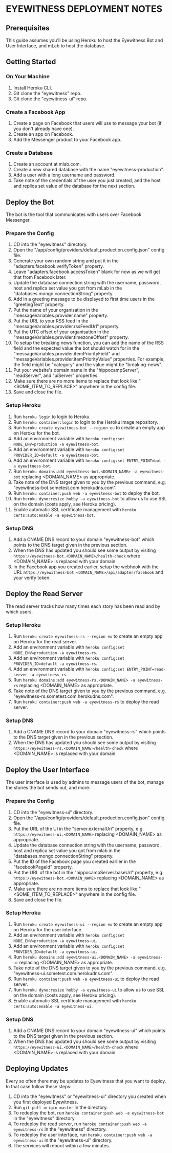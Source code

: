 # EYEWITNESS DEPLOYMENT NOTES

## Prerequisites
This guide assumes you'll be using Heroku to host the Eyewitness Bot and User Interface, and mLab to host the database.

## Getting Started

### On Your Machine
1. Install Heroku CLI.
2. Git clone the "eyewitness" repo.
3. Git clone the "eyewitness-ui" repo.

### Create a Facebook App
1. Create a page on Facebook that users will use to message your bot (if you don't already have one).
2. Create an app on Facebook.
3. Add the Messenger product to your Facebook app.

### Create a Database
1. Create an account at mlab.com.
2. Create a new shared database with the name "eyewitness-production".
3. Add a user with a long username and password.
4. Take note of the credentials of the user you just created, and the host and replica set value of the database for the next section.

## Deploy the Bot
The bot is the tool that communicates with users over Facebook Messenger.

### Prepare the Config
1. CD into the "eyewitness" directory.
2. Open the "/app/config/providers/default.production.config.json" config file.
3. Generate your own random string and put it in the "adapters.facebook.verifyToken" property.
4. Leave "adapters.facebook.accessToken" blank for now as we will get that from Facebook later.
5. Update the database connection string with the username, password, host and replica set value you got from mLab in the "databases.mongo.connectionString" property.
6. Add in a greeting message to be displayed to first time users in the "greetingText" property.
7. Put the name of your organisation in the "messageVariables.provider.name" property.
8. Put the URL to your RSS feed in the "messageVariables.provider.rssFeedUrl" property.
9. Put the UTC offset of your organisation in the "messageVariables.provider.timezoneOffset" property.
10. To setup the breaking news function, you can add the name of the RSS field and the expected value the bot should watch for in the "messageVariables.provider.itemPriorityField" and "messageVariables.provider.itemPriorityValue" properties. For example, the field might be "category" and the value might be "breaking-news".
11. Put your website's domain name in the "hippocampServer", "readServer", and "uiServer" properties.
12. Make sure there are no more items to replace that look like "<SOME_ITEM_TO_REPLACE>" anywhere in the config file.
13. Save and close the file.

### Setup Heroku
1. Run `heroku login` to login to Heroku.
2. Run `heroku container:login` to login to the Heroku image repository.
3. Run `heroku create eyewitness-bot --region eu` to create an empty app on Heroku for the bot.
4. Add an environment variable with `heroku config:set NODE_ENV=production -a eyewitness-bot`.
5. Add an environment variable with `heroku config:set PROVIDER_ID=default -a eyewitness-bot`.
6. Add an environment variable with `heroku config:set ENTRY_POINT=bot -a eyewitness-bot`.
7. Run `heroku domains:add eyewitness-bot.<DOMAIN_NAME> -a eyewitness-bot` replacing <DOMAIN_NAME> as appropriate.
8. Take note of the DNS target given to you by the previous command, e.g. "eyewitness-bot.sometest.com.herokudns.com".
9. Run `heroku container:push web -a eyewitness-bot` to deploy the bot.
10. Run `heroku dyno:resize hobby -a eyewitness-bot` to allow us to use SSL on the domain (costs apply, see Heroku pricing).
11. Enable automatic SSL certificate management with `heroku certs:auto:enable -a eyewitness-bot`.

### Setup DNS
1. Add a CNAME DNS record to your domain "eyewitness-bot" which points to the DNS target given in the previous section.
2. When the DNS has updated you should see some output by visiting `https://eyewitness-bot.<DOMAIN_NAME>/health-check` where <DOMAIN_NAME> is replaced with your domain.
3. In the Facebook app you created earlier, setup the webhook with the URL `https://eyewitness-bot.<DOMAIN_NAME>/api/adapter/facebook` and your verify token.

## Deploy the Read Server
The read server tracks how many times each story has been read and by which users.

### Setup Heroku
1. Run `heroku create eyewitness-rs --region eu` to create an empty app on Heroku for the read server.
2. Add an environment variable with `heroku config:set NODE_ENV=production -a eyewitness-rs`.
3. Add an environment variable with `heroku config:set PROVIDER_ID=default -a eyewitness-rs`.
4. Add an environment variable with `heroku config:set ENTRY_POINT=read-server -a eyewitness-rs`.
5. Run `heroku domains:add eyewitness-rs.<DOMAIN_NAME> -a eyewitness-rs` replacing <DOMAIN_NAME> as appropriate.
6. Take note of the DNS target given to you by the previous command, e.g. "eyewitness-rs.sometest.com.herokudns.com".
7. Run `heroku container:push web -a eyewitness-rs` to deploy the read server.

### Setup DNS
1. Add a CNAME DNS record to your domain "eyewitness-rs" which points to the DNS target given in the previous section.
2. When the DNS has updated you should see some output by visiting `https://eyewitness-rs.<DOMAIN_NAME>/health-check` where <DOMAIN_NAME> is replaced with your domain.

## Deploy the User Interface
The user interface is used by admins to message users of the bot, manage the stories the bot sends out, and more.

### Prepare the Config
1. CD into the "eyewitness-ui" directory.
2. Open the "/app/config/providers/default.production.config.json" config file.
3. Put the URL of the UI in the "server.externalUri" property, e.g. `https://eyewitness-ui.<DOMAIN_NAME>` replacing <DOMAIN_NAME> as appropriate.
4. Update the database connection string with the username, password, host and replica set value you got from mlab in the "databases.mongo.connectionString" property.
5. Put the ID of the Facebook page you created earlier in the "facebookPageId" property.
6. Put the URL of the bot in the "hippocampServer.baseUrl" property, e.g. `https://eyewitness-bot.<DOMAIN_NAME>` replacing <DOMAIN_NAME> as appropriate.
7. Make sure there are no more items to replace that look like "<SOME_ITEM_TO_REPLACE>" anywhere in the config file.
8. Save and close the file.

### Setup Heroku
1. Run `heroku create eyewitness-ui --region eu` to create an empty app on Heroku for the user interface.
2. Add an environment variable with `heroku config:set NODE_ENV=production -a eyewitness-ui`.
3. Add an environment variable with `heroku config:set PROVIDER_ID=default -a eyewitness-ui`.
4. Run `heroku domains:add eyewitness-ui.<DOMAIN_NAME> -a eyewitness-ui` replacing <DOMAIN_NAME> as appropriate.
5. Take note of the DNS target given to you by the previous command, e.g. "eyewitness-ui.sometest.com.herokudns.com".
6. Run `heroku container:push web -a eyewitness-ui` to deploy the read server.
7. Run `heroku dyno:resize hobby -a eyewitness-ui` to allow us to use SSL on the domain (costs apply, see Heroku pricing).
8. Enable automatic SSL certificate management with `heroku certs:auto:enable -a eyewitness-ui`.

### Setup DNS
1. Add a CNAME DNS record to your domain "eyewitness-ui" which points to the DNS target given in the previous section.
2. When the DNS has updated you should see some output by visiting `https://eyewitness-ui.<DOMAIN_NAME>/health-check` where <DOMAIN_NAME> is replaced with your domain.

## Deploying Updates
Every so often there may be updates to Eyewitness that you want to deploy. In that case follow these steps:

1. CD into the "eyewitness" or "eyewitness-ui" directory you created when you first deployed Eyewitness.
2. Run `git pull origin master` in the directory.
3. To redeploy the bot, run `heroku container:push web -a eyewitness-bot` in the "eyewitness" directory.
4. To redeploy the read server, run `heroku container:push web -a eyewitness-rs` in the "eyewitness" directory.
5. To redeploy the user interface, run `heroku container:push web -a eyewitness-ui` in the "eyewitness-ui" directory.
6. The services will reboot within a few minutes.
